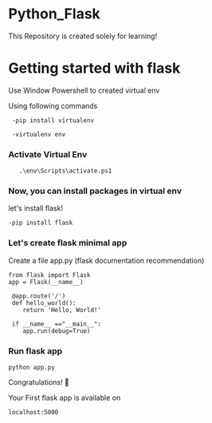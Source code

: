 # Python_Flask
This Repository is created solely for learning!

# Getting started with flask
Use Window Powershell to created virtual env

Using following commands

     -pip install virtualenv

     -virtualenv env


### Activate Virtual Env 

       .\env\Scripts\activate.ps1

###  Now, you can install packages in virtual env
 let's install flask!

    -pip install flask


### Let's create flask minimal app

Create a file app.py (flask documentation recommendation)

    from flask import Flask
    app = Flask(__name__)

     @app.route('/')
     def hello_world():
        return 'Hello, World!'
     
     if __name__ =="__main__":
        app.run(debug=True)
        
### Run flask app

    python app.py

Congratulations! 🎉 

Your First flask app is available on

`localhost:5000`